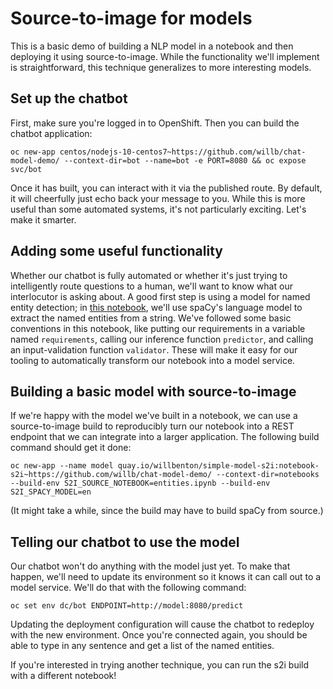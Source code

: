 # Source-to-image for models

This is a basic demo of building a NLP model in a notebook and then deploying it using source-to-image.  While the functionality we'll implement is straightforward, this technique generalizes to more interesting models.

## Set up the chatbot

First, make sure you're logged in to OpenShift.  Then you can build the chatbot application:

`oc new-app centos/nodejs-10-centos7~https://github.com/willb/chat-model-demo/ --context-dir=bot --name=bot -e PORT=8080 && oc expose svc/bot`

Once it has built, you can interact with it via the published route.  By default, it will cheerfully just echo back your message to you.  While this is more useful than some automated systems, it's not particularly exciting.  Let's make it smarter.

## Adding some useful functionality

Whether our chatbot is fully automated or whether it's just trying to intelligently route questions to a human, we'll want to know what our interlocutor is asking about.  A good first step is using a model for named entity detection; in [this notebook](https://github.com/willb/chat-model-demo/blob/develop/notebooks/entities.ipynb), we'll use spaCy's language model to extract the named entities from a string.  We've followed some basic conventions in this notebook, like putting our requirements in a variable named `requirements`, calling our inference function `predictor`, and calling an input-validation function `validator`.  These will make it easy for our tooling to automatically transform our notebook into a model service.

## Building a basic model with source-to-image

If we're happy with the model we've built in a notebook, we can use a source-to-image build to reproducibly turn our notebook into a REST endpoint that we can integrate into a larger application.  The following build command should get it done:

`oc new-app --name model quay.io/willbenton/simple-model-s2i:notebook-s2i~https://github.com/willb/chat-model-demo/ --context-dir=notebooks --build-env S2I_SOURCE_NOTEBOOK=entities.ipynb --build-env S2I_SPACY_MODEL=en`

(It might take a while, since the build may have to build spaCy from source.)

## Telling our chatbot to use the model

Our chatbot won't do anything with the model just yet.  To make that happen, we'll need to update its environment so it knows it can call out to a model service.  We'll do that with the following command:

`oc set env dc/bot ENDPOINT=http://model:8080/predict`

Updating the deployment configuration will cause the chatbot to redeploy with the new environment.  Once you're connected again, you should be able to type in any sentence and get a list of the named entities.  

If you're interested in trying another technique, you can run the s2i build with a different notebook!
